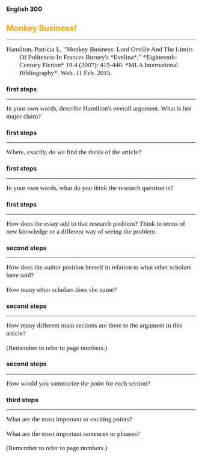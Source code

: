 ### English 300
## <span style="color: orange;">Monkey Business!</span>
<hr />
<div style="text-align: left; font-family: Cambria, Serif; font-size: 125%; font-weight: normal; margin-left: 2em; text-indent: -2em;">Hamilton, Patricia L. "Monkey Business: Lord Orville And The Limits Of Politeness In Frances Burney's *Evelina*." *Eighteenth-Century Fiction* 19.4 (2007): 415-440. *MLA International Bibliography*. Web. 11 Feb. 2015.</div>


### first steps
<hr />
<div style="text-align: left; font-family: Cambria, Serif; font-size: 125%; font-weight: normal;">In your own words, describe Hamilton's overall argument. What is her major claim?</div>


### first steps
<hr /><div style="text-align: left; font-family: Cambria, Serif; font-size: 125%; font-weight: normal;">Where, exactly, do we find the thesis of the article?</div>


### first steps
<hr /><div style="text-align: left; font-family: Cambria, Serif; font-size: 125%; font-weight: normal;">In your own words, what do you think the research question is?</div>


### first steps
<hr /><div style="text-align: left; font-family: Cambria, Serif; font-size: 125%; font-weight: normal;">How does the essay add to that research problem? Think in terms of new knowledge or a different way of seeing the problem.</div>


### second steps
<hr />
<div style="text-align: left; font-family: Cambria, Serif; font-size: 125%; font-weight: normal; margin-bottom: 1em;">How does the author position herself in relation to what other scholars have said?</div>
<div style="text-align: left; font-family: Cambria, Serif; font-size: 125%; font-weight: normal;">How many other scholars does she name?</div>


### second steps
<hr />
<div style="text-align: left; font-family: Cambria, Serif; font-size: 125%; font-weight: normal; margin-bottom: 1em">How many different main sections are there to the argument in this article?</div>

<div style="text-align: left; font-family: Cambria, Serif; font-size: 125%; font-weight: normal;">(Remember to refer to page numbers.)</div>


### second steps
<hr />
<div style="text-align: left; font-family: Cambria, Serif; font-size: 125%; font-weight: normal;">How would you summarize the point for each section?</div>


### third steps
<hr />
<div style="text-align: left; font-family: Cambria, Serif; font-size: 125%; font-weight: normal; margin-bottom: 1em;">What are the most important or exciting points?</div>
<div style="text-align: left; font-family: Cambria, Serif; font-size: 125%; font-weight: normal; margin-bottom: 1em;">What are the most important sentences or phrases?</div>

<div style="text-align: left; font-family: Cambria, Serif; font-size: 125%; font-weight: normal;">(Remember to refer to page numbers.)</div>